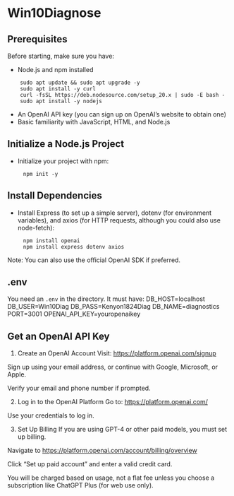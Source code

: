 # Win10Diagnose

## Prerequisites
Before starting, make sure you have:
  - Node.js and npm installed
```
    sudo apt update && sudo apt upgrade -y
    sudo apt install -y curl
    curl -fsSL https://deb.nodesource.com/setup_20.x | sudo -E bash -
    sudo apt install -y nodejs
```
  - An OpenAI API key (you can sign up on OpenAI’s website to obtain one)
  - Basic familiarity with JavaScript, HTML, and Node.js

## Initialize a Node.js Project
  - Initialize your project with npm:
```
     npm init -y
```
## Install Dependencies
  - Install Express (to set up a simple server), dotenv (for environment variables), and axios (for HTTP requests, although you could also use node-fetch):
```
     npm install openai
     npm install express dotenv axios
```
Note: You can also use the official OpenAI SDK if preferred.
##  .env
You need an `.env` in the directory.  It must have:
DB_HOST=localhost
DB_USER=Win10Diag
DB_PASS=Kenyon1824Diag
DB_NAME=diagnostics
PORT=3001
OPENAI_API_KEY=youropenaikey

## Get an OpenAI API Key
1. Create an OpenAI Account
Visit: https://platform.openai.com/signup

Sign up using your email address, or continue with Google, Microsoft, or Apple.

Verify your email and phone number if prompted.

2. Log in to the OpenAI Platform
Go to: https://platform.openai.com/

Use your credentials to log in.

3. Set Up Billing
If you are using GPT-4 or other paid models, you must set up billing.

Navigate to https://platform.openai.com/account/billing/overview

Click “Set up paid account” and enter a valid credit card.

You will be charged based on usage, not a flat fee unless you choose a subscription like ChatGPT Plus (for web use only).
